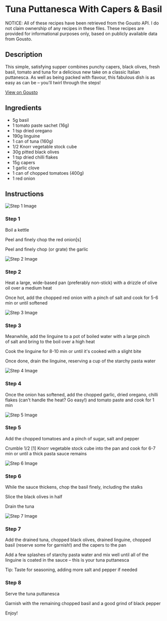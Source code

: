 # Tuna Puttanesca With Capers & Basil

NOTICE: All of these recipes have been retrieved from the Gousto API. I do not claim ownership of any recipes in these files. These recipes are provided for informational purposes only, based on publicly available data from Gousto.

## Description

This simple, satisfying supper combines punchy capers, black olives, fresh basil, tomato and tuna for a delicious new take on a classic Italian puttanesca. As well as being packed with flavour, this fabulous dish is as easy as can be – you'll twirl through the steps!

[View on Gousto](https://www.gousto.co.uk/recipes/cookbook/tuna-puttanesca-with-capers-basil)

## Ingredients

- 5g basil
- 1 tomato paste sachet (16g)
- 1 tsp dried oregano
- 190g linguine
- 1 can of tuna (160g)
- 1/2 Knorr vegetable stock cube
- 30g pitted black olives
- 1 tsp dried chilli flakes
- 15g capers
- 1 garlic clove
- 1 can of chopped tomatoes (400g)
- 1 red onion

## Instructions

![Step 1 Image](https://production-media.gousto.co.uk/cms/recipe-step-image/1384.-Step-1-x200.jpg)

### Step 1

Boil a kettle


Peel and finely chop the red onion<span class="text-danger">[s]</span>


Peel and finely chop (or grate) the garlic

![Step 2 Image](https://production-media.gousto.co.uk/cms/recipe-step-image/1384.-Step-2-x200.jpg)

### Step 2

Heat a large, wide-based pan (preferably non-stick) with a drizzle of olive oil over a medium heat


Once hot, add the chopped red onion with a pinch of salt and cook for 5-6 min or until softened

![Step 3 Image](https://production-media.gousto.co.uk/cms/recipe-step-image/1384.-Step-3-x200.jpg)

### Step 3

Meanwhile, add the linguine to a pot of boiled water with a large pinch of salt and bring to the boil over a high heat


Cook the linguine for 8-10 min or until it's cooked with a slight bite


Once done, drain the linguine, reserving a cup of the starchy pasta water

![Step 4 Image](https://production-media.gousto.co.uk/cms/recipe-step-image/1384.-Step-4-x200.jpg)

### Step 4

Once the onion has softened, add the chopped garlic, dried oregano, chilli flakes (can't handle the heat? Go easy!) and tomato paste and cook for 1 min

![Step 5 Image](https://production-media.gousto.co.uk/cms/recipe-step-image/1384.-Step-5-x200.jpg)

### Step 5

Add the chopped tomatoes and a pinch of sugar, salt and pepper 


Crumble 1/2 <span class="text-danger">[1]</span> Knorr vegetable stock cube into the pan and cook for 6-7 min or until a thick pasta sauce remains

![Step 6 Image](https://production-media.gousto.co.uk/cms/recipe-step-image/1384.-Step-6-x200.jpg)

### Step 6

While the sauce thickens, chop the basil finely, including the stalks


Slice the black olives in half 


Drain the tuna

![Step 7 Image](https://production-media.gousto.co.uk/cms/recipe-step-image/1384.-Step-7-x200.jpg)

### Step 7

Add the drained tuna, chopped black olives, drained linguine, chopped basil (reserve some for garnish!) and the capers to the pan


Add a few splashes of starchy pasta water and mix well until all of the linguine is coated in the sauce – this is your tuna puttanesca  


Tip: Taste for seasoning, adding more salt and pepper if needed

### Step 8

Serve the tuna puttanesca


Garnish with the remaining chopped basil and a good grind of black pepper


Enjoy!

